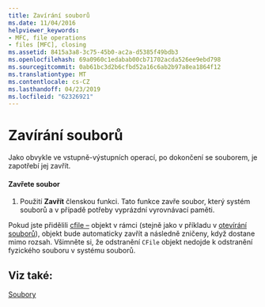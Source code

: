 ```yaml
---
title: Zavírání souborů
ms.date: 11/04/2016
helpviewer_keywords:
- MFC, file operations
- files [MFC], closing
ms.assetid: 8415a3a8-3c75-45b0-ac2a-d5385f49bdb3
ms.openlocfilehash: 69a0960c1edabab00cb71702acda526ee9ebd798
ms.sourcegitcommit: 0ab61bc3d2b6cfbd52a16c6ab2b97a8ea1864f12
ms.translationtype: MT
ms.contentlocale: cs-CZ
ms.lasthandoff: 04/23/2019
ms.locfileid: "62326921"
---
```

# <a name="closing-files"></a>Zavírání souborů

Jako obvykle ve vstupně-výstupních operací, po dokončení se souborem, je zapotřebí jej zavřít.

#### <a name="to-close-a-file"></a>Zavřete soubor

1. Použití **Zavřít** členskou funkci. Tato funkce zavře soubor, který systém souborů a v případě potřeby vyprázdní vyrovnávací paměti.

Pokud jste přidělili [cfile –](../mfc/reference/cfile-class.md) objekt v rámci (stejně jako v příkladu v [otevírání souborů](../mfc/opening-files.md)), objekt bude automaticky zavřít a následně zničeny, když dostane mimo rozsah. Všimněte si, že odstranění `CFile` objekt nedojde k odstranění fyzického souboru v systému souborů.

## <a name="see-also"></a>Viz také:

[Soubory](../mfc/files-in-mfc.md)

